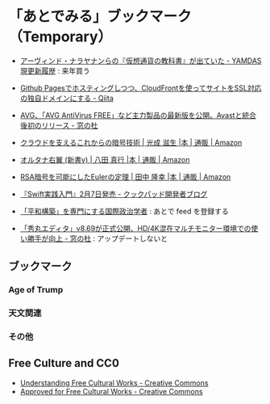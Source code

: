 # 「あとでみる」ブックマーク（Temporary）

- [アーヴィンド・ナラヤナンらの『仮想通貨の教科書』が出ていた - YAMDAS現更新履歴](http://d.hatena.ne.jp/yomoyomo/20161215/cryptcurrency) : 来年買う
- [Github Pagesでホスティングしつつ、CloudFrontを使ってサイトをSSL対応の独自ドメインにする - Qiita](http://qiita.com/kechol/items/9609e1ab4a673e05b613)
- [AVG、「AVG AntiVirus FREE」など主力製品の最新版を公開。Avastと統合後初のリリース - 窓の杜](http://forest.watch.impress.co.jp/docs/news/1039393.html)
- [クラウドを支えるこれからの暗号技術 | 光成 滋生 |本 | 通販 | Amazon](https://www.amazon.co.jp/exec/obidos/ASIN/479804413X/hyam-22/)
- [オルタナ右翼 (新書y) | 八田 真行 |本 | 通販 | Amazon](http://www.amazon.co.jp/exec/obidos/ASIN/4800311365/baldandersinf-22/)
- [RSA暗号を可能にしたEulerの定理 | 田中 隆幸 |本 | 通販 | Amazon](http://www.amazon.co.jp/exec/obidos/ASIN/486641040X/baldandersinf-22/)
- [『Swift実践入門』2月7日発売 - クックパッド開発者ブログ](http://techlife.cookpad.com/entry/2017/02/07/200052)

- [「平和構築」を専門にする国際政治学者](http://shinodahideaki.blog.jp/) : あとで feed を登録する
- [「秀丸エディタ」v8.69が正式公開、HD/4K混在マルチモニター環境での使い勝手が向上 - 窓の杜](http://forest.watch.impress.co.jp/docs/news/1043227.html) : アップデートしないと


## ブックマーク

### Age of Trump


### 天文関連


### その他


## Free Culture and CC0

- [Understanding Free Cultural Works - Creative Commons](https://creativecommons.org/share-your-work/public-domain/freeworks/)
- [Approved for Free Cultural Works - Creative Commons](https://creativecommons.org/2008/02/20/approved-for-free-cultural-works/)

